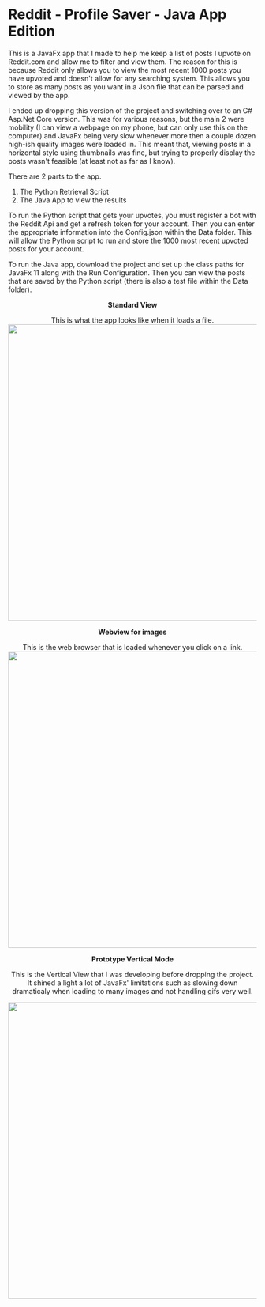 # Reddit - Profile Saver - Java App Edition
This is a JavaFx app that I made to help me keep a list of posts I upvote on Reddit.com and allow me to filter and view them.
The reason for this is because Reddit only allows you to view the most recent 1000 posts you have upvoted and doesn't allow for any searching system. This allows you to store as many posts as you want in a Json file that can be parsed and viewed by the app.

I ended up dropping this version of the project and switching over to an C# Asp.Net Core version. This was for various reasons, but the main 2 were mobility (I can view a webpage on my phone, but can only use this on the computer) and JavaFx being very slow whenever more then a couple dozen high-ish quality images were loaded in. This meant that,  viewing posts in a horizontal style using thumbnails was fine, but trying to properly display the posts wasn't feasible (at least not as far as I know).

There are 2 parts to the app.
1. The Python Retrieval Script
2. The Java App to view the results

To run the Python script that gets your upvotes, you must register a bot with the Reddit Api and get a refresh token for your account. Then you can enter the appropriate information into the Config.json within the Data folder. This will allow the Python script to run and store the 1000 most recent upvoted posts for your account.

To run the Java app, download the project and set up the class paths for JavaFx 11 along with the Run Configuration. Then you can view the posts that are saved by the Python script (there is also a test file within the Data folder).

<p align="center"><b>Standard View</b></p>
<p align="center">
  This is what the app looks like when it loads a file.
  <img src="https://i.gyazo.com/ce84c1539007b87f6a9a521e18cbe2ea.png" width="600">
</p>

<p align="center"><b>Webview for images</b></p>
<p align="center">
  This is the web browser that is loaded whenever you click on a link.
  <img src="https://i.gyazo.com/9160f0c21a13529b384d4db9efe4b29f.png" width="600">
</p>

<p align="center"><b>Prototype Vertical Mode</b></p>
<p align="center">This is the Vertical View that I was developing before dropping the project. It shined a light a lot of JavaFx' limitations such as slowing down dramaticaly when loading to many images and not handling gifs very well.</p>

<p align="center">
  <img src="https://i.gyazo.com/c3f484e89bb4caa843707d3271c9e92b.png" width="600">
</p>
